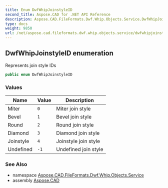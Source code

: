 ```yaml
---
title: Enum DwfWhipJoinstyleID
second_title: Aspose.CAD for .NET API Reference
description: Aspose.CAD.FileFormats.Dwf.Whip.Objects.Service.DwfWhipJoinstyleID enum. Represents join style IDs
type: docs
weight: 9850
url: /net/aspose.cad.fileformats.dwf.whip.objects.service/dwfwhipjoinstyleid/
---
```

## DwfWhipJoinstyleID enumeration

Represents join style IDs

```csharp
public enum DwfWhipJoinstyleID
```

### Values

| Name | Value | Description |
| --- | --- | --- |
| Miter | `0` | Miter join style |
| Bevel | `1` | Bevel join style |
| Round | `2` | Round join style |
| Diamond | `3` | Diamond join style |
| Joinstyle | `4` | Joinstyle join style |
| Undefined | `-1` | Undefined join style |

### See Also

* namespace [Aspose.CAD.FileFormats.Dwf.Whip.Objects.Service](../../aspose.cad.fileformats.dwf.whip.objects.service/)
* assembly [Aspose.CAD](../../)


